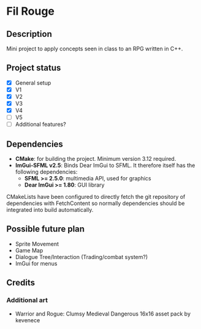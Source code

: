 # Fil Rouge

## Description
Mini project to apply concepts seen in class to an RPG written in C++.

## Project status
- [x] General setup
- [x] V1
- [x] V2
- [x] V3
- [x] V4
- [ ] V5
- [ ] Additional features?

## Dependencies
- **CMake**: for building the project. Minimum version 3.12 required.
- **ImGui-SFML v2.5**: Binds Dear ImGui to SFML. It therefore itself has the following dependencies:
    - **SFML >= 2.5.0**: multimedia API, used for graphics
    - **Dear ImGui >= 1.80**: GUI library

CMakeLists have been configured to directly fetch the git repository of dependencies with FetchContent so normally dependencies should be integrated into build automatically.

## Possible future plan
- Sprite Movement
- Game Map
- Dialogue Tree/Interaction (Trading/combat system?)
- ImGui for menus

## Credits
### Additional art
- Warrior and Rogue: Clumsy Medieval Dangerous 16x16 asset pack by kevenece